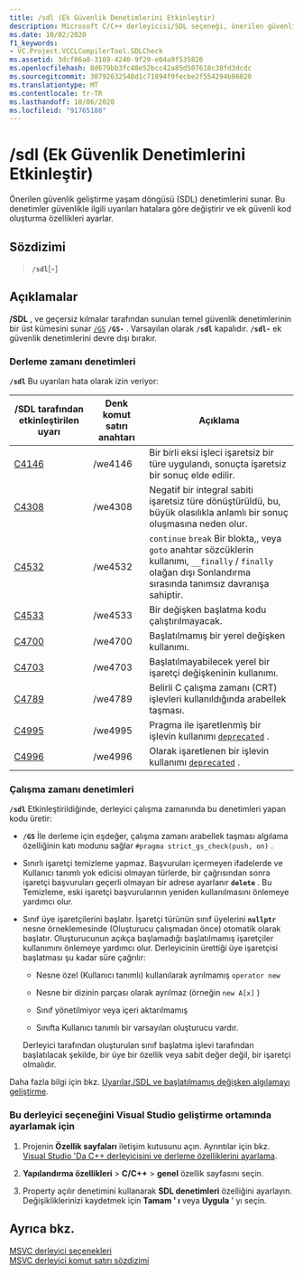 ```yaml
---
title: /sdl (Ek Güvenlik Denetimlerini Etkinleştir)
description: Microsoft C/C++ derleyicisi/SDL seçeneği, önerilen güvenlik geliştirme yaşam döngüsü (SDL) denetimleri ve uyarılarını sunar.
ms.date: 10/02/2020
f1_keywords:
- VC.Project.VCCLCompilerTool.SDLCheck
ms.assetid: 3dcf86a0-3169-4240-9f29-e04a9f535826
ms.openlocfilehash: 8d679bb3fc48e52bcc42a85d507618c38fd3dcdc
ms.sourcegitcommit: 30792632548d1c71894f9fecbe2f554294b86020
ms.translationtype: MT
ms.contentlocale: tr-TR
ms.lasthandoff: 10/06/2020
ms.locfileid: "91765188"
---
```

# <a name="sdl-enable-additional-security-checks"></a>/sdl (Ek Güvenlik Denetimlerini Etkinleştir)

Önerilen güvenlik geliştirme yaşam döngüsü (SDL) denetimlerini sunar. Bu denetimler güvenlikle ilgili uyarıları hatalara göre değiştirir ve ek güvenli kod oluşturma özellikleri ayarlar.

## <a name="syntax"></a>Sözdizimi

> **`/sdl`**[**`-`**]

## <a name="remarks"></a>Açıklamalar

**/SDL** , ve geçersiz kılmalar tarafından sunulan temel güvenlik denetimlerinin bir üst kümesini sunar [`/GS`](gs-buffer-security-check.md) **`/GS-`** . Varsayılan olarak **`/sdl`** kapalıdır. **`/sdl-`** ek güvenlik denetimlerini devre dışı bırakır.

### <a name="compile-time-checks"></a>Derleme zamanı denetimleri

**`/sdl`** Bu uyarıları hata olarak izin veriyor:

| /SDL tarafından etkinleştirilen uyarı | Denk komut satırı anahtarı | Açıklama |
|--|--|--|
| [C4146](../../error-messages/compiler-warnings/compiler-warning-level-2-c4146.md) | /we4146 | Bir birli eksi işleci işaretsiz bir türe uygulandı, sonuçta işaretsiz bir sonuç elde edilir. |
| [C4308](../../error-messages/compiler-warnings/compiler-warning-level-2-c4308.md) | /we4308 | Negatif bir integral sabiti işaretsiz türe dönüştürüldü, bu, büyük olasılıkla anlamlı bir sonuç oluşmasına neden olur. |
| [C4532](../../error-messages/compiler-warnings/compiler-warning-level-1-c4532.md) | /we4532 | `continue` `break` Bir blokta,, veya `goto` anahtar sözcüklerin kullanımı, `__finally` / `finally` olağan dışı Sonlandırma sırasında tanımsız davranışa sahiptir. |
| [C4533](../../error-messages/compiler-warnings/compiler-warning-level-1-c4533.md) | /we4533 | Bir değişken başlatma kodu çalıştırılmayacak. |
| [C4700](../../error-messages/compiler-warnings/compiler-warning-level-1-and-level-4-c4700.md) | /we4700 | Başlatılmamış bir yerel değişken kullanımı. |
| [C4703](../../error-messages/compiler-warnings/compiler-warning-level-4-c4703.md) | /we4703 | Başlatılmayabilecek yerel bir işaretçi değişkeninin kullanımı. |
| [C4789](../../error-messages/compiler-warnings/compiler-warning-level-1-c4789.md) | /we4789 | Belirli C çalışma zamanı (CRT) işlevleri kullanıldığında arabellek taşması. |
| [C4995](../../error-messages/compiler-warnings/compiler-warning-level-3-c4995.md) | /we4995 | Pragma ile işaretlenmiş bir işlevin kullanımı [`deprecated`](../../preprocessor/deprecated-c-cpp.md) . |
| [C4996](../../error-messages/compiler-warnings/compiler-warning-level-3-c4996.md) | /we4996 | Olarak işaretlenen bir işlevin kullanımı [`deprecated`](../../cpp/deprecated-cpp.md) . |

### <a name="runtime-checks"></a>Çalışma zamanı denetimleri

**`/sdl`** Etkinleştirildiğinde, derleyici çalışma zamanında bu denetimleri yapan kodu üretir:

- **`/GS`** İle derleme için eşdeğer, çalışma zamanı arabellek taşması algılama özelliğinin katı modunu sağlar `#pragma strict_gs_check(push, on)` .

- Sınırlı işaretçi temizleme yapmaz. Başvuruları içermeyen ifadelerde ve Kullanıcı tanımlı yok edicisi olmayan türlerde, bir çağrısından sonra işaretçi başvuruları geçerli olmayan bir adrese ayarlanır **`delete`** . Bu Temizleme, eski işaretçi başvurularının yeniden kullanılmasını önlemeye yardımcı olur.

- Sınıf üye işaretçilerini başlatır. İşaretçi türünün sınıf üyelerini **`nullptr`** nesne örneklemesinde (Oluşturucu çalışmadan önce) otomatik olarak başlatır. Oluşturucunun açıkça başlamadığı başlatılmamış işaretçiler kullanımını önlemeye yardımcı olur. Derleyicinin ürettiği üye işaretçisi başlatması şu kadar süre çağrılır:

  - Nesne özel (Kullanıcı tanımlı) kullanılarak ayrılmamış `operator new`

  - Nesne bir dizinin parçası olarak ayrılmaz (örneğin `new A[x]` )

  - Sınıf yönetilmiyor veya içeri aktarılmamış

  - Sınıfta Kullanıcı tanımlı bir varsayılan oluşturucu vardır.

  Derleyici tarafından oluşturulan sınıf başlatma işlevi tarafından başlatılacak şekilde, bir üye bir özellik veya sabit değer değil, bir işaretçi olmalıdır.

Daha fazla bilgi için bkz. [Uyarılar,/SDL ve başlatılmamış değişken algılamayı geliştirme](https://www.microsoft.com/security/blog/2012/06/06/warnings-sdl-and-improving-uninitialized-variable-detection/).

### <a name="to-set-this-compiler-option-in-the-visual-studio-development-environment"></a>Bu derleyici seçeneğini Visual Studio geliştirme ortamında ayarlamak için

1. Projenin **Özellik sayfaları** iletişim kutusunu açın. Ayrıntılar için bkz. [Visual Studio 'Da C++ derleyicisini ve derleme özelliklerini ayarlama](../working-with-project-properties.md).

1. **Yapılandırma özellikleri**  >  **C/C++**  >  **genel** özellik sayfasını seçin.

1. Property açılır denetimini kullanarak **SDL denetimleri** özelliğini ayarlayın. Değişikliklerinizi kaydetmek için **Tamam ' ı** veya **Uygula** ' yı seçin.

## <a name="see-also"></a>Ayrıca bkz.

[MSVC derleyici seçenekleri](compiler-options.md)<br/>
[MSVC derleyici komut satırı sözdizimi](compiler-command-line-syntax.md)
